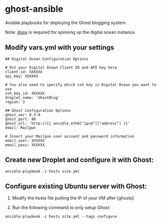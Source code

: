 ghost-ansible
=============

Ansible playbooks for deploying the Ghost blogging system


Note: [dopy](https://pypi.python.org/pypi/dopy) is required for spinning up the digital ocean instance.


## Modify vars.yml with your settings
```
## Digital Ocean Configuration Options

# Put your Digital Ocean Client ID and API key here
client_id: XXXXXX
api_key: XXXXXX

# You also need to specify which ssh key in Digital Ocean you want to use
ssh_key_id: XXXXXX
droplet_name: 'GhostBlog'
region: 3

## Ghost Configuration Options
ghost_ver: 0.3.0
ghost_port: 80
ghost_url: 'http://{{ ansible_eth0["ipv4"]["address"] }}'
email: Mailgun

# Insert your Mailgun user account and password information
email_user: XXXXXX
email_pass: XXXXXX
```

## Create new Droplet and configure it with Ghost:

```
ansible-playbook -i hosts site.yml
```

## Configure existing Ubuntu server with Ghost:

1. Modify the hosts file putting the IP of your VM after [ghosts]

2. Run the following command to only setup Ghost:

```
ansible-playbook -i hosts site.yml --tags configure
```